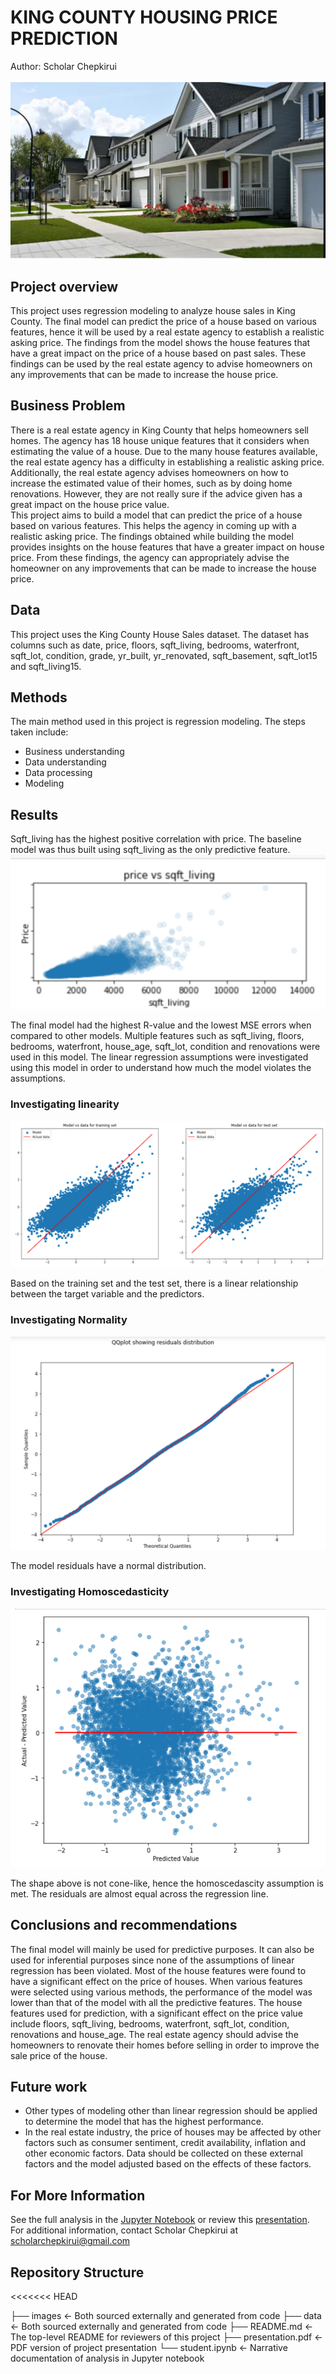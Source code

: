# KING COUNTY HOUSING PRICE PREDICTION

Author: Scholar Chepkirui

![My image](images/houses.png)

## Project overview
This project uses regression modeling to analyze house sales in King County. The final model can predict the price of a house based on various features, hence it will be used by a real estate agency to establish a realistic asking price. The findings from the model shows the house features that have a great impact on the price of a house based on past sales. These findings can be used by the real estate agency to advise homeowners on any improvements that can be made to increase the house price.  

## Business Problem

There is a real estate agency in King County that helps homeowners sell homes. The agency has 18 house unique features that it considers when estimating the value of a house. Due to the many house features available, the real estate agency has a difficulty in establishing a realistic asking price. Additionally, the real estate agency advises homeowners on how to increase the estimated value of their homes, such as by doing home renovations. However, they are not really sure if the advice given has a great impact on the house price value.  
This project aims to build a  model that  can predict the price of a house based on various features. This helps the agency in coming up with a realistic asking price. The findings obtained while building the model provides insights on the house features that have a greater impact on house price. From these findings, the agency can appropriately advise the homeowner on any improvements that can be made to increase the house price. 

## Data
This project uses the King County House Sales dataset. The dataset has columns such as date, price, floors, sqft_living,  bedrooms, waterfront, sqft_lot, condition, grade, yr_built, yr_renovated, sqft_basement, sqft_lot15 and sqft_living15.


## Methods
The main method used in this project is regression modeling. The steps taken include:
- Business understanding
- Data understanding
- Data processing
- Modeling

## Results
Sqft_living has the highest positive correlation with price. The baseline model was thus built using sqft_living as the only predictive feature.
![My image](images/sqftliving.png)

The final model had the highest R-value and the lowest MSE errors when compared to other models. Multiple features such as sqft_living, floors,  bedrooms, waterfront, house_age, sqft_lot,  condition and renovations were used in this model.
The linear regression assumptions were investigated using this model in order to understand how much the model violates the assumptions.

### Investigating linearity
![My image](images/linearity.png)

Based on the training set and the test set, there is a linear relationship between the target variable and the predictors.

### Investigating Normality
![My image](images/normality.png)

The model residuals have a normal distribution.

### Investigating Homoscedasticity
![My image](images/homoscedascity.png)

The shape above is not cone-like, hence the homoscedascity assumption is met. The residuals are almost equal across the regression line.


## Conclusions and recommendations
The final model will mainly be used for predictive purposes. 
It can also be used for inferential purposes since none of the assumptions of linear regression has been violated. Most of the house features were found to have a significant effect on the price of houses.
When various features were selected using various methods, the performance of the model was lower than that of the model with all the predictive features. The house features used for prediction, with a significant effect on the price value include floors, sqft_living, bedrooms, waterfront, sqft_lot, condition, renovations and house_age.
The real estate agency should advise the homeowners to renovate their homes before selling in order to improve the sale price of the house.

## Future work
- Other types of modeling other than linear regression should be applied to determine the model that has the highest performance.
- In the real estate industry, the price of houses may be affected by other factors such as consumer sentiment, credit availability, inflation and other economic factors. Data should be collected on these external factors and the model adjusted based on the effects of these factors.


##  For More Information
See the full analysis in the [Jupyter Notebook](https://github.com/Scholarchep/King-County-housing-price-predictions/blob/main/king_county.ipynb) or review this [presentation](https://github.com/Scholarchep/King-County-housing-price-predictions/blob/main/presentation.pdf).
For additional information, contact Scholar Chepkirui at scholarchepkirui@gmail.com


## Repository Structure
<<<<<<< HEAD

├── images                                    <- Both sourced externally and generated from code
├── data                                      <- Both sourced externally and generated from code
├── README.md                                 <- The top-level README for reviewers of this project
├── presentation.pdf                          <- PDF version of project presentation
└── student.ipynb                             <- Narrative documentation of analysis in Jupyter notebook
